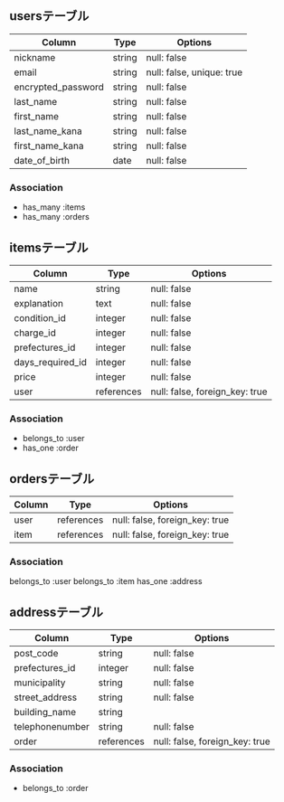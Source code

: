 ## usersテーブル

| Column             | Type    | Options                  |
|--------------------|--------|---------------------------|
| nickname           | string | null: false               |
| email              | string | null: false, unique: true |
| encrypted_password | string | null: false               |
| last_name          | string | null: false               |
| first_name         | string | null: false               |
| last_name_kana     | string | null: false               |
| first_name_kana    | string | null: false               |
| date_of_birth      | date   | null: false               |

### Association
 - has_many :items
 - has_many :orders

## itemsテーブル
| Column           | Type       | Options                        |
| -------------    | ---------- | ------------------------------ |
| name             | string     | null: false                    |
| explanation      | text       | null: false                    |
| condition_id     | integer    | null: false                    |
| charge_id        | integer    | null: false                    |
| prefectures_id   | integer    | null: false                    |
| days_required_id | integer    | null: false                    |
| price            | integer    | null: false                    |
| user             | references | null: false, foreign_key: true |

### Association
- belongs_to :user
- has_one :order

## ordersテーブル
| Column | Type       | Options                        |
| ----   | ---------- | ------------------------------ |
| user   | references | null: false, foreign_key: true |
| item   | references | null: false, foreign_key: true |

### Association
belongs_to :user
belongs_to :item
has_one :address

## addressテーブル
| Column          | Type       | Options                        |
| --------------- | ---------- | ------------------------------ |
| post_code       | string     | null: false                    |
| prefectures_id  | integer    | null: false                    |
| municipality    | string     | null: false                    |
| street_address  | string     | null: false                    |
| building_name   | string     |                                |
| telephonenumber | string     | null: false                    |
| order           | references | null: false, foreign_key: true |

### Association
- belongs_to :order